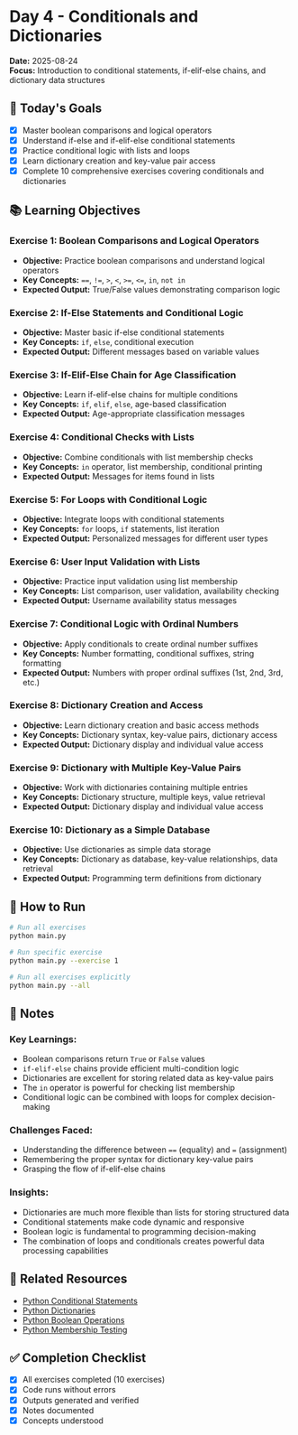 # Day 4 - Conditionals and Dictionaries

**Date:** 2025-08-24  
**Focus:** Introduction to conditional statements, if-elif-else chains, and dictionary data structures

## 🎯 Today's Goals

- [x] Master boolean comparisons and logical operators
- [x] Understand if-else and if-elif-else conditional statements
- [x] Practice conditional logic with lists and loops
- [x] Learn dictionary creation and key-value pair access
- [x] Complete 10 comprehensive exercises covering conditionals and dictionaries

## 📚 Learning Objectives

### Exercise 1: Boolean Comparisons and Logical Operators
- **Objective:** Practice boolean comparisons and understand logical operators
- **Key Concepts:** `==`, `!=`, `>`, `<`, `>=`, `<=`, `in`, `not in`
- **Expected Output:** True/False values demonstrating comparison logic

### Exercise 2: If-Else Statements and Conditional Logic
- **Objective:** Master basic if-else conditional statements
- **Key Concepts:** `if`, `else`, conditional execution
- **Expected Output:** Different messages based on variable values

### Exercise 3: If-Elif-Else Chain for Age Classification
- **Objective:** Learn if-elif-else chains for multiple conditions
- **Key Concepts:** `if`, `elif`, `else`, age-based classification
- **Expected Output:** Age-appropriate classification messages

### Exercise 4: Conditional Checks with Lists
- **Objective:** Combine conditionals with list membership checks
- **Key Concepts:** `in` operator, list membership, conditional printing
- **Expected Output:** Messages for items found in lists

### Exercise 5: For Loops with Conditional Logic
- **Objective:** Integrate loops with conditional statements
- **Key Concepts:** `for` loops, `if` statements, list iteration
- **Expected Output:** Personalized messages for different user types

### Exercise 6: User Input Validation with Lists
- **Objective:** Practice input validation using list membership
- **Key Concepts:** List comparison, user validation, availability checking
- **Expected Output:** Username availability status messages

### Exercise 7: Conditional Logic with Ordinal Numbers
- **Objective:** Apply conditionals to create ordinal number suffixes
- **Key Concepts:** Number formatting, conditional suffixes, string formatting
- **Expected Output:** Numbers with proper ordinal suffixes (1st, 2nd, 3rd, etc.)

### Exercise 8: Dictionary Creation and Access
- **Objective:** Learn dictionary creation and basic access methods
- **Key Concepts:** Dictionary syntax, key-value pairs, dictionary access
- **Expected Output:** Dictionary display and individual value access

### Exercise 9: Dictionary with Multiple Key-Value Pairs
- **Objective:** Work with dictionaries containing multiple entries
- **Key Concepts:** Dictionary structure, multiple keys, value retrieval
- **Expected Output:** Dictionary display and individual value access

### Exercise 10: Dictionary as a Simple Database
- **Objective:** Use dictionaries as simple data storage
- **Key Concepts:** Dictionary as database, key-value relationships, data retrieval
- **Expected Output:** Programming term definitions from dictionary

## 🚀 How to Run

```bash
# Run all exercises
python main.py

# Run specific exercise
python main.py --exercise 1

# Run all exercises explicitly
python main.py --all
```

## 📝 Notes

### Key Learnings:
- Boolean comparisons return `True` or `False` values
- `if-elif-else` chains provide efficient multi-condition logic
- Dictionaries are excellent for storing related data as key-value pairs
- The `in` operator is powerful for checking list membership
- Conditional logic can be combined with loops for complex decision-making

### Challenges Faced:
- Understanding the difference between `==` (equality) and `=` (assignment)
- Remembering the proper syntax for dictionary key-value pairs
- Grasping the flow of if-elif-else chains

### Insights:
- Dictionaries are much more flexible than lists for storing structured data
- Conditional statements make code dynamic and responsive
- Boolean logic is fundamental to programming decision-making
- The combination of loops and conditionals creates powerful data processing capabilities

## 🔗 Related Resources

- [Python Conditional Statements](https://docs.python.org/3/tutorial/controlflow.html#if-statements)
- [Python Dictionaries](https://docs.python.org/3/tutorial/datastructures.html#dictionaries)
- [Python Boolean Operations](https://docs.python.org/3/library/stdtypes.html#boolean-operations-and-or-not)
- [Python Membership Testing](https://docs.python.org/3/reference/expressions.html#membership-test-operations)

## ✅ Completion Checklist

- [x] All exercises completed (10 exercises)
- [x] Code runs without errors
- [x] Outputs generated and verified
- [x] Notes documented
- [x] Concepts understood
